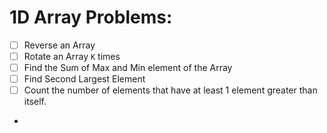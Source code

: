 # 1D Array Problems:

- [ ] Reverse an Array
- [ ] Rotate an Array ``K`` times
- [ ] Find the Sum of Max and Min element of the Array
- [ ] Find Second Largest Element
- [ ] Count the number of elements that have at least 1 element greater than itself.
- 